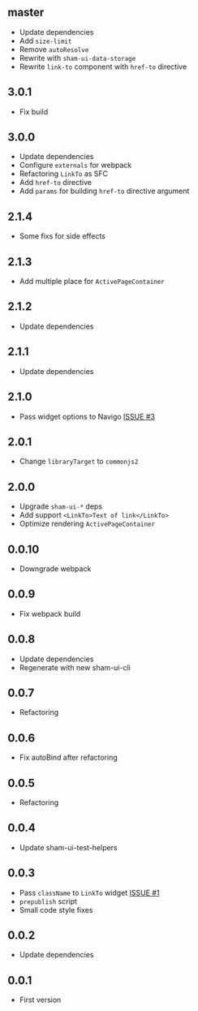 ## master
* Update dependencies
* Add `size-limit`
* Remove `autoResolve`
* Rewrite with `sham-ui-data-storage`
* Rewrite `link-to` component with `href-to` directive

## 3.0.1
* Fix build

## 3.0.0
* Update dependencies
* Configure `externals` for webpack
* Refactoring `LinkTo` as SFC
* Add `href-to` directive
* Add `params` for building `href-to` directive argument

## 2.1.4
* Some fixs for side effects

## 2.1.3
* Add multiple place for `ActivePageContainer`

## 2.1.2
* Update dependencies

## 2.1.1
* Update dependencies

## 2.1.0
* Pass widget options to Navigo [ISSUE #3](https://github.com/sham-ui/sham-ui-router/issues/3) 

## 2.0.1
* Change `libraryTarget` to `commonjs2`

## 2.0.0
* Upgrade `sham-ui-*` deps
* Add support `<LinkTo>Text of link</LinkTo>` 
* Optimize rendering `ActivePageContainer`

## 0.0.10
* Downgrade webpack

## 0.0.9
* Fix webpack build

## 0.0.8
* Update dependencies
* Regenerate with new sham-ui-cli

## 0.0.7
* Refactoring

## 0.0.6
* Fix autoBind after refactoring

## 0.0.5
* Refactoring

## 0.0.4
* Update sham-ui-test-helpers

## 0.0.3
* Pass `className` to `LinkTo` widget [ISSUE #1](https://github.com/sham-ui/sham-ui-router/issues/1)
* `prepublish` script
* Small code style fixes

## 0.0.2 
* Update dependencies

## 0.0.1 
* First version
